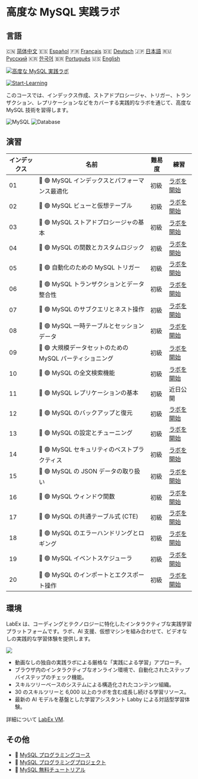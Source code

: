 # 高度な MySQL 実践ラボ

## 言語

🇨🇳 [简体中文](README_zh.md) 🇪🇸 [Español](README_es.md) 🇫🇷 [Français](README_fr.md) 🇩🇪 [Deutsch](README_de.md) 🇯🇵 [日本語](README_ja.md) 🇷🇺 [Русский](README_ru.md) 🇰🇷 [한국어](README_ko.md) 🇧🇷 [Português](README_pt.md) 🇺🇸 [English](README.md) 

[![高度な MySQL 実践ラボ](https://cover-creator.labex.io/advanced-mysql-practical-labs.png?lang=ja)](https://labex.io/ja/courses/advanced-mysql-practical-labs)

[![Start-Learning](https://img.shields.io/badge/Start-Learning-whitesmoke?style=for-the-badge)](https://labex.io/ja/courses/advanced-mysql-practical-labs)

このコースでは、インデックス作成、ストアドプロシージャ、トリガー、トランザクション、レプリケーションなどをカバーする実践的なラボを通じて、高度な MySQL 技術を習得します。

![MySQL](https://img.shields.io/badge/MySQL-whitesmoke?style=for-the-badge&logo=mysql)
![Database](https://img.shields.io/badge/Database-whitesmoke?style=for-the-badge&logo=database)


## 演習

|   インデックス | 名前                                                      | 難易度   | 練習                                                                                                                           |
|----------------|-----------------------------------------------------------|----------|--------------------------------------------------------------------------------------------------------------------------------|
|             01 | 📖 🟢 MySQL インデックスとパフォーマンス最適化            | 初級     | <a target='_blank' href='https://labex.io/ja/tutorials/mysql-mysql-indexes-and-performance-optimization-550910'>ラボを開始</a> |
|             02 | 📖 🟢 MySQL ビューと仮想テーブル                          | 初級     | <a target='_blank' href='https://labex.io/ja/tutorials/mysql-mysql-views-and-virtual-tables-550920'>ラボを開始</a>             |
|             03 | 📖 🟢 MySQL ストアドプロシージャの基本                    | 初級     | <a target='_blank' href='https://labex.io/ja/tutorials/mysql-mysql-stored-procedures-basics-550915'>ラボを開始</a>             |
|             04 | 📖 🟢 MySQL の関数とカスタムロジック                      | 初級     | <a target='_blank' href='https://labex.io/ja/tutorials/mysql-mysql-functions-and-custom-logic-550908'>ラボを開始</a>           |
|             05 | 📖 🟢 自動化のための MySQL トリガー                       | 初級     | <a target='_blank' href='https://labex.io/ja/tutorials/mysql-mysql-triggers-for-automation-550919'>ラボを開始</a>              |
|             06 | 📖 🟢 MySQL トランザクションとデータ整合性                | 初級     | <a target='_blank' href='https://labex.io/ja/tutorials/mysql-mysql-transactions-and-data-integrity-550918'>ラボを開始</a>      |
|             07 | 📖 🟢 MySQL のサブクエリとネスト操作                      | 初級     | <a target='_blank' href='https://labex.io/ja/tutorials/mysql-mysql-subqueries-and-nested-operations-550916'>ラボを開始</a>     |
|             08 | 📖 🟢 MySQL 一時テーブルとセッションデータ                | 初級     | <a target='_blank' href='https://labex.io/ja/tutorials/mysql-mysql-temporary-tables-and-session-data-550917'>ラボを開始</a>    |
|             09 | 📖 🟢 大規模データセットのための MySQL パーティショニング | 初級     | <a target='_blank' href='https://labex.io/ja/tutorials/mysql-mysql-partitioning-for-large-datasets-550912'>ラボを開始</a>      |
|             10 | 📖 🟢 MySQL の全文検索機能                                | 初級     | <a target='_blank' href='https://labex.io/ja/tutorials/mysql-mysql-full-text-search-capabilities-550907'>ラボを開始</a>        |
|             11 | 📖 🟢 MySQL レプリケーションの基本                        | 初級     | 近日公開                                                                                                                       |
|             12 | 📖 🟢 MySQL のバックアップと復元                          | 初級     | <a target='_blank' href='https://labex.io/ja/tutorials/mysql-mysql-backup-and-recovery-550902'>ラボを開始</a>                  |
|             13 | 📖 🟢 MySQL の設定とチューニング                          | 初級     | <a target='_blank' href='https://labex.io/ja/tutorials/mysql-mysql-configuration-and-tuning-550904'>ラボを開始</a>             |
|             14 | 📖 🟢 MySQL セキュリティのベストプラクティス              | 初級     | <a target='_blank' href='https://labex.io/ja/tutorials/mysql-mysql-security-best-practices-550914'>ラボを開始</a>              |
|             15 | 📖 🟢 MySQL の JSON データの取り扱い                      | 初級     | <a target='_blank' href='https://labex.io/ja/tutorials/mysql-mysql-json-data-handling-550911'>ラボを開始</a>                   |
|             16 | 📖 🟢 MySQL ウィンドウ関数                                | 初級     | <a target='_blank' href='https://labex.io/ja/tutorials/mysql-mysql-window-functions-550921'>ラボを開始</a>                     |
|             17 | 📖 🟢 MySQL の共通テーブル式 (CTE)                        | 初級     | <a target='_blank' href='https://labex.io/ja/tutorials/mysql-mysql-common-table-expressions-ctes-550903'>ラボを開始</a>        |
|             18 | 📖 🟢 MySQL のエラーハンドリングとロギング                | 初級     | <a target='_blank' href='https://labex.io/ja/tutorials/mysql-mysql-error-handling-and-logging-550905'>ラボを開始</a>           |
|             19 | 📖 🟢 MySQL イベントスケジューラ                          | 初級     | <a target='_blank' href='https://labex.io/ja/tutorials/mysql-mysql-event-scheduler-550906'>ラボを開始</a>                      |
|             20 | 📖 🟢 MySQL のインポートとエクスポート操作                | 初級     | <a target='_blank' href='https://labex.io/ja/tutorials/mysql-mysql-import-and-export-operations-550909'>ラボを開始</a>         |

## 環境

LabEx は、コーディングとテクノロジーに特化したインタラクティブな実践学習プラットフォームです。ラボ、AI 支援、仮想マシンを組み合わせて、ビデオなしの実践的な学習体験を提供します。

![](https://tutorial-screenshot.getvm.io/images/vm-1725247253.png)

- 動画なしの独自の実践ラボによる厳格な「実践による学習」アプローチ。
- ブラウザ内のインタラクティブなオンライン環境で、自動化されたステップバイステップのチェック機能。
- スキルツリーベースのシステムによる構造化されたコンテンツ組織。
- 30 のスキルツリーと 6,000 以上のラボを含む成長し続ける学習リソース。
- 最新の AI モデルを基盤とした学習アシスタント Labby による対話型学習体験。

詳細について [LabEx VM](https://support.labex.io/using-labex/virtual-machine).

## その他

- 🔗 [MySQL プログラミングコース](https://github.com/labex-labs/awesome-programming-courses)
- 🔗 [MySQL プログラミングプロジェクト](https://github.com/labex-labs/awesome-programming-projects)
- 🔗 [MySQL 無料チュートリアル](https://github.com/labex-labs/mysql-free-tutorials)

